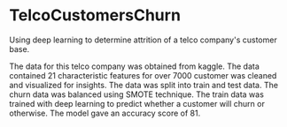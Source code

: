 # TelcoCustomersChurn
 Using deep learning to determine attrition of a telco company's customer base.

 The data for this telco company was obtained from kaggle. The data contained 21 characteristic features for over 7000 customer was cleaned and visualized for insights. The data was split into train and test data. The churn data was balanced using SMOTE technique. The train data was trained with deep learning to predict whether a customer will churn or otherwise. The model gave an accuracy score of 81.

